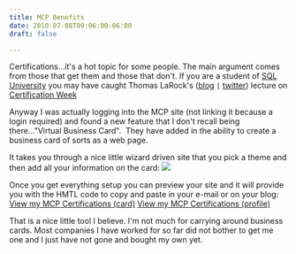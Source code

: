 ```yaml
---
title: MCP Benefits
date: 2010-07-08T09:06:00-06:00
draft: false

---
```


Certifications...it's a hot topic for some people.  The main argument comes from those that get them and those that don't.  If you are a student of <a href="http://sqlchicken.com/sql-university/" target="_blank">SQL University</a> you may have caught Thomas LaRock's (<a href="http://thomaslarock.com/" target="_blank">blog</a> `|` <a href="http://www.twitter.com/sqlrockstar" target="_blank">twitter</a>) lecture on <a href="http://thomaslarock.com/2010/07/sql-university-certification-week/" target="_blank">Certification Week</a>

Anyway I was actually logging into the MCP site (not linking it because a login required) and found a new feature that I don't recall being there..."Virtual Business Card".  They have added in the ability to create a business card of sorts as a web page.

It takes you through a nice little wizard driven site that you pick a theme and then add all your information on the card:
![](/images/virtualcard.jpg)

Once you get everything setup you can preview your site and it will provide you with the HMTL code to copy and paste in your e-mail or on your blog:
<a href="https://www.mcpvirtualbusinesscard.com/VBCServer/shawnmelton/card" target="_blank">View my MCP Certifications (card)</a>
<a href="https://www.mcpvirtualbusinesscard.com/VBCServer/shawnmelton/profile" target="_blank">View my MCP Certifications (profile)</a>

That is a nice little tool I believe.  I'm not much for carrying around business cards.  Most companies I have worked for so far did not bother to get me one and I just have not gone and bought my own yet.
